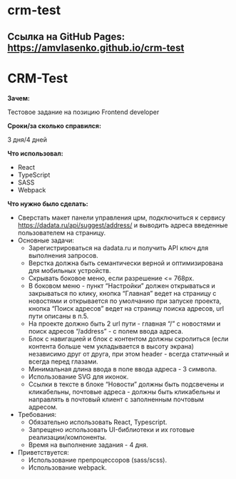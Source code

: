 # crm-test

## Ссылка на GitHub Pages: https://amvlasenko.github.io/crm-test
# CRM-Test
**Зачем:**

Тестовое задание на позицию Frontend developer

**Сроки/за сколько справился:**

3 дня/4 дней

**Что использовал:**

- React
- TypeScript
- SASS
- Webpack

**Что нужно было сделать:**

- Сверстать макет панели управления црм, подключиться к сервису https://dadata.ru/api/suggest/address/ и выводить адреса введенные пользователем на страницу.
- Основные задачи:
  - Зарегистрироваться на dadata.ru и получить API ключ для выполнения запросов.
  - Верстка должна быть семантически верной и оптимизирована для мобильных устройств.
  - Скрывать боковое меню, если разрешение <= 768px.
  - В боковом меню - пункт “Настройки” должен открываться и закрываться по клику, кнопка “Главная” ведет на страницу с новостями и открывается по умолчанию при запуске проекта, кнопка “Поиск адресов” ведет на страницу поиска адресов, url пути описаны в п.5.
  - На проекте должно быть 2 url пути - главная “/” с новостями и поиск адресов “/address” -  c полем ввода адреса.
  - Блок с навигацией и блок с контентом должны скролиться (если контента больше чем укладывается в высоту экрана) независимо друг от друга, при этом header - всегда статичный и всегда перед глазами.
  - Минимальная длина ввода в поле ввода адреса - 3 символа.
  - Использование SVG для иконок.
  - Ссылки в тексте в блоке “Новости” должны быть подсвечены и кликабельны, почтовые адреса - должны быть кликабельны и направлять в почтовый клиент с заполненным почтовым адресом.
- Требования:
  - Обязательно использовать React, Typescript.
  - Запрещено использовать UI-библиотеки и их готовые реализации/компоненты.
  - Время на выполнение задания - 4 дня.
- Приветствуется:
  - Использование препроцессоров (sass/scss).
  - Использование webpack.



